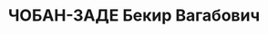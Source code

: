 ---
title: ЧОБАН-ЗАДЕ Бекир Вагабович
description: 'Род. в 1893, Таврическая губ., с. Карасубазар, крымский татарин, обр.:
  высшее, в нач. 1920-х - член "Милли-Фирка". Проживал: Баку. Тюрколог, профессор
  Бакинского ун-та

  Арестован 27.01.1937. Обв. по ст. 60, 63, 70, 73 Ук АзССР, "входил в рук-во всесоюз.
  к-р пантюркистской орг-ией". Приговор: выездная сессия ВК ВС СССР, 12.10.1937 –
  ВМН. Расстрелян 13.10.1937, Баку.

  Реабилитирован ВК ВС СССР 06.06.1957'
---